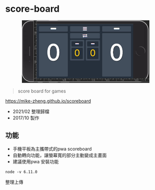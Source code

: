 # score-board


<p align="center"><img width="400" src="./screenshot.png" alt="scoreboard"></p>

> score board for games



https://mike-zheng.github.io/scoreboard


* 2021/02 整理歸檔
* 2017/10 製作

## 功能
- 手機平板為主攜帶式的pwa scoreboard
- 自動轉向功能，讓螢幕寬的部分主動變成主畫面
- 建議使用pwa 安裝功能





```
node -v 6.11.0
```

整理上傳